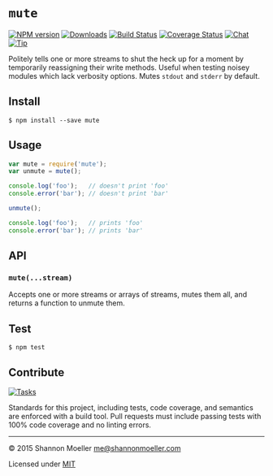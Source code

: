 # `mute`

[![NPM version][npm-img]][npm-url] [![Downloads][downloads-img]][npm-url] [![Build Status][travis-img]][travis-url] [![Coverage Status][coveralls-img]][coveralls-url] [![Chat][gitter-img]][gitter-url] [![Tip][amazon-img]][amazon-url]

Politely tells one or more streams to shut the heck up for a moment by temporarily reassigning their write methods. Useful when testing noisey modules which lack verbosity options. Mutes `stdout` and `stderr` by default.

## Install

```
$ npm install --save mute
```

## Usage

```js
var mute = require('mute');
var unmute = mute();

console.log('foo');   // doesn't print 'foo'
console.error('bar'); // doesn't print 'bar'

unmute();

console.log('foo');   // prints 'foo'
console.error('bar'); // prints 'bar'
```

## API

### `mute(...stream)`

Accepts one or more streams or arrays of streams, mutes them all, and returns a function to unmute them.

## Test

```
$ npm test
```

## Contribute

[![Tasks][waffle-img]][waffle-url]

Standards for this project, including tests, code coverage, and semantics are enforced with a build tool. Pull requests must include passing tests with 100% code coverage and no linting errors.

----

© 2015 Shannon Moeller <me@shannonmoeller.com>

Licensed under [MIT](http://shannonmoeller.com/mit.txt)

[amazon-img]:    https://img.shields.io/badge/amazon-tip_jar-yellow.svg?style=flat-square
[amazon-url]:    https://www.amazon.com/gp/registry/wishlist/1VQM9ID04YPC5?sort=universal-price
[coveralls-img]: http://img.shields.io/coveralls/shannonmoeller/mute/master.svg?style=flat-square
[coveralls-url]: https://coveralls.io/r/shannonmoeller/mute
[downloads-img]: http://img.shields.io/npm/dm/mute.svg?style=flat-square
[gitter-img]:    http://img.shields.io/badge/gitter-join_chat-1dce73.svg?style=flat-square
[gitter-url]:    https://gitter.im/shannonmoeller/shannonmoeller
[npm-img]:       http://img.shields.io/npm/v/mute.svg?style=flat-square
[npm-url]:       https://npmjs.org/package/mute
[travis-img]:    http://img.shields.io/travis/shannonmoeller/mute.svg?style=flat-square
[travis-url]:    https://travis-ci.org/shannonmoeller/mute
[waffle-img]:    http://img.shields.io/github/issues/shannonmoeller/mute.svg?style=flat-square
[waffle-url]:    http://waffle.io/shannonmoeller/mute
